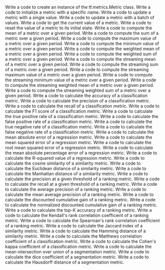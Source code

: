 Write a code to create an instance of the tf.metrics.Metric class.
Write a code to initialize a metric with a specific name.
Write a code to update a metric with a single value.
Write a code to update a metric with a batch of values.
Write a code to get the current value of a metric.
Write a code to reset the value of a metric to its initial state.
Write a code to compute the mean of a metric over a given period.
Write a code to compute the sum of a metric over a given period.
Write a code to compute the maximum value of a metric over a given period.
Write a code to compute the minimum value of a metric over a given period.
Write a code to compute the weighted mean of a metric over a given period.
Write a code to compute the weighted sum of a metric over a given period.
Write a code to compute the streaming mean of a metric over a given period.
Write a code to compute the streaming sum of a metric over a given period.
Write a code to compute the streaming maximum value of a metric over a given period.
Write a code to compute the streaming minimum value of a metric over a given period.
Write a code to compute the streaming weighted mean of a metric over a given period.
Write a code to compute the streaming weighted sum of a metric over a given period.
Write a code to calculate the accuracy of a classification metric.
Write a code to calculate the precision of a classification metric.
Write a code to calculate the recall of a classification metric.
Write a code to calculate the F1 score of a classification metric.
Write a code to calculate the true positive rate of a classification metric.
Write a code to calculate the false positive rate of a classification metric.
Write a code to calculate the true negative rate of a classification metric.
Write a code to calculate the false negative rate of a classification metric.
Write a code to calculate the mean absolute error of a regression metric.
Write a code to calculate the mean squared error of a regression metric.
Write a code to calculate the root mean squared error of a regression metric.
Write a code to calculate the mean absolute percentage error of a regression metric.
Write a code to calculate the R-squared value of a regression metric.
Write a code to calculate the cosine similarity of a similarity metric.
Write a code to calculate the Euclidean distance of a similarity metric.
Write a code to calculate the Manhattan distance of a similarity metric.
Write a code to calculate the precision at a given threshold of a ranking metric.
Write a code to calculate the recall at a given threshold of a ranking metric.
Write a code to calculate the average precision of a ranking metric.
Write a code to calculate the mean average precision of a ranking metric.
Write a code to calculate the discounted cumulative gain of a ranking metric.
Write a code to calculate the normalized discounted cumulative gain of a ranking metric.
Write a code to calculate the top-K accuracy of a ranking metric.
Write a code to calculate the Kendall's rank correlation coefficient of a ranking metric.
Write a code to calculate the Spearman's rank correlation coefficient of a ranking metric.
Write a code to calculate the Jaccard index of a similarity metric.
Write a code to calculate the Hamming distance of a similarity metric.
Write a code to calculate the Matthews correlation coefficient of a classification metric.
Write a code to calculate the Cohen's kappa coefficient of a classification metric.
Write a code to calculate the mean intersection over union of a segmentation metric.
Write a code to calculate the dice coefficient of a segmentation metric.
Write a code to calculate the Hausdorff distance of a segmentation metric.